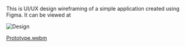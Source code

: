 This is UI/UX design wireframing of a simple application created using Figma.
It can be viewed at 

![Design](https://github.com/AmmaraKhan19/UI-UX/assets/69958530/196a25e9-78e9-45b6-886e-24b4bd8bb862)



[Prototype.webm](https://github.com/AmmaraKhan19/UI-UX/assets/69958530/9f2052b4-8e47-495f-9ac1-9f0091fa825a)
